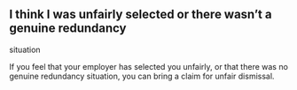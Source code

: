 ##  I think I was unfairly selected or there wasn’t a genuine redundancy
situation

If you feel that your employer has selected you unfairly, or that there was no
genuine redundancy situation, you can bring a claim for unfair dismissal.
